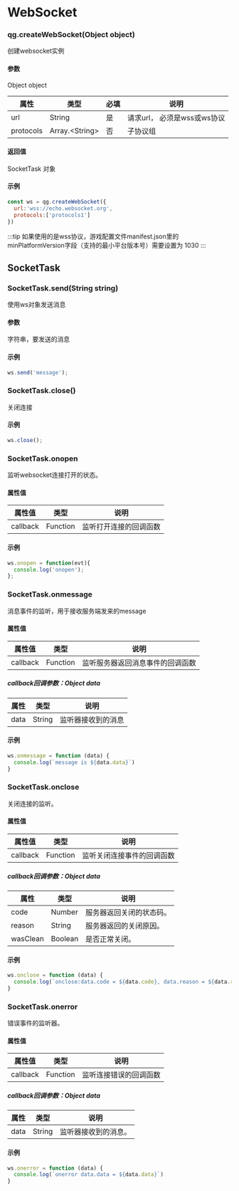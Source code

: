 

# WebSocket

### qg.createWebSocket(Object object)

创建websocket实例

#### 参数

Object object

| 属性      | 类型       | 必填   | 说明                                       |
| -------- | -------- | ---- | ---------------------------------------- |
| url  | String     | 是    | 请求url， 必须是wss或ws协议 |
| protocols | Array.\<String\> | 否    | 子协议组                    |

#### 返回值

SocketTask 对象

#### 示例

```javascript
const ws = qg.createWebSocket({
  url:'wss://echo.websocket.org',
  protocols:['protocols1']
})
```
:::tip
如果使用的是wss协议，游戏配置文件manifest.json里的minPlatformVersion字段（支持的最小平台版本号）需要设置为 1030
:::

## SocketTask

### SocketTask.send(String string)

使用ws对象发送消息

#### 参数

字符串，要发送的消息

#### 示例

```javascript
ws.send('message');
```

### SocketTask.close()

关闭连接

#### 示例

```javascript
ws.close();
```

### SocketTask.onopen

监听websocket连接打开的状态。

#### 属性值

| 属性值   | 类型     | 说明         |
| -------- | -------- | ------------ |
| callback | Function | 监听打开连接的回调函数 |

#### 示例

```javascript
ws.onopen = function(evt){
  console.log('onopen');
};
```

### SocketTask.onmessage

消息事件的监听，用于接收服务端发来的message

#### 属性值

| 属性值   | 类型     | 说明                   |
| -------- | -------- | ---------------------- |
| callback | Function | 监听服务器返回消息事件的回调函数 |

##### callback回调参数：Object data

| 属性 | 类型   | 说明               |
| ------ | ------ | ------------------ |
| data   | String | 监听器接收到的消息 |


#### 示例

```javascript
ws.onmessage = function (data) {
  console.log(`message is ${data.data}`)
}
```

### SocketTask.onclose

关闭连接的监听。

#### 属性值

| 属性值   | 类型     | 说明               |
| -------- | -------- | ------------------ |
| callback | Function | 监听关闭连接事件的回调函数 |

##### callback回调参数：Object data

| 属性   | 类型    | 说明                     |
| -------- | ------- | ------------------------ |
| code     | Number  | 服务器返回关闭的状态码。 |
| reason   | String  | 服务器返回的关闭原因。   |
| wasClean | Boolean | 是否正常关闭。           |

#### 示例

```javascript
ws.onclose = function (data) {
  console.log(`onclose:data.code = ${data.code}, data.reason = ${data.reason}, data.wasClean = ${data.wasClean}`)
}
```

### SocketTask.onerror

错误事件的监听器。

#### 属性值

| 属性值   | 类型     | 说明         |
| -------- | -------- | ------------ |
| callback | Function | 监听连接错误的回调函数 |

##### callback回调参数：Object data

| 属性 | 类型   | 说明                 |
| ------ | ------ | -------------------- |
| data   | String | 监听器接收到的消息。 |


#### 示例

```javascript
ws.onerror = function (data) {
  console.log(`onerror data.data = ${data.data}`)
}
```
